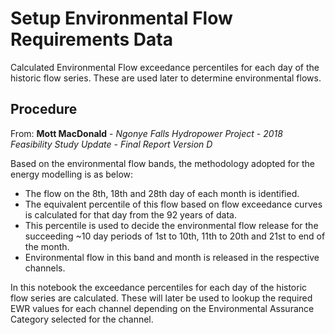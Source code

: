# Setup Environmental Flow Requirements Data

Calculated Environmental Flow exceedance percentiles for each day of the historic flow series. These are used later to determine environmental flows.

## Procedure

From: **Mott MacDonald** - *Ngonye Falls Hydropower Project - 2018 Feasibility Study Update - Final Report Version D*

Based on the environmental flow bands, the methodology adopted for the energy modelling is as below:

- The flow on the 8th, 18th and 28th day of each month is identified. 
- The equivalent percentile of this flow based on flow exceedance curves is calculated for that day from the 92 years of data.
- This percentile is used to decide the environmental flow release for the succeeding ~10 day periods of 1st to 10th, 11th to 20th and 21st to end of the month.
- Environmental flow in this band and month is released in the respective channels.

In this notebook the exceedance percentiles for each day of the historic flow series are calculated. These will later be used to lookup the required EWR values for each channel depending on the Environmental Assurance Category selected for the channel. 